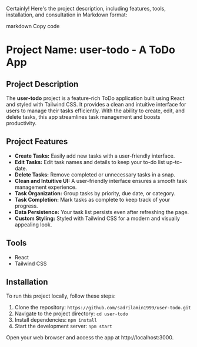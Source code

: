 
Certainly! Here's the project description, including features, tools, installation, and consultation in Markdown format:

markdown
Copy code
# Project Name: user-todo - A ToDo App

## Project Description
The **user-todo** project is a feature-rich ToDo application built using React and styled with Tailwind CSS. It provides a clean and intuitive interface for users to manage their tasks efficiently. With the ability to create, edit, and delete tasks, this app streamlines task management and boosts productivity.

## Project Features
- **Create Tasks:** Easily add new tasks with a user-friendly interface.
- **Edit Tasks:** Edit task names and details to keep your to-do list up-to-date.
- **Delete Tasks:** Remove completed or unnecessary tasks in a snap.
- **Clean and Intuitive UI:** A user-friendly interface ensures a smooth task management experience.
- **Task Organization:** Group tasks by priority, due date, or category.
- **Task Completion:** Mark tasks as complete to keep track of your progress.
- **Data Persistence:** Your task list persists even after refreshing the page.
- **Custom Styling:** Styled with Tailwind CSS for a modern and visually appealing look.

## Tools
- React
- Tailwind CSS

## Installation
To run this project locally, follow these steps:

1. Clone the repository:
`
https://github.com/sadrilamin1999/user-todo.git
`
2. Navigate to the project directory:
`
cd user-todo
`
3. Install dependencies:
`
npm install
`
4. Start the development server:
`
npm start
`

Open your web browser and access the app at http://localhost:3000.




